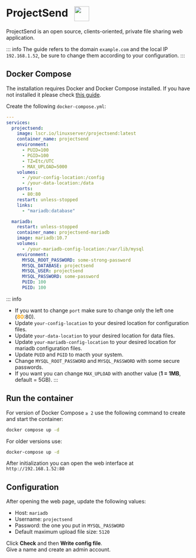 # ProjectSend <img src="/projectsend-icon.png" width="40" height="40" style="display:inline-block; vertical-align: middle; margin-left:10px;">


ProjectSend is an open source, clients-oriented, private file sharing web application.

::: info
The guide refers to the domain <code>example.com</code> and the local IP <code>192.168.1.52</code>, be sure to change them according to your configuration.
:::

## Docker Compose
The installation requires Docker and Docker Compose installed. If you have not installed it please check [this guide](/docker/install.md).

Create the following <code>docker-compose.yml</code>:
```yml
---
services:
  projectsend:
    image: lscr.io/linuxserver/projectsend:latest
    container_name: projectsend
    environment:
      - PUID=100
      - PGID=100
      - TZ=Etc/UTC
      - MAX_UPLOAD=5000
    volumes:
      - /your-config-location:/config
      - /your-data-location:/data
    ports:
      - 80:80
    restart: unless-stopped
    links:
      - "mariadb:database"

  mariadb:
    restart: unless-stopped
    container_name: projectsend-mariadb
    image: mariadb:10.7
    volumes:
      - /your-mariadb-config-location:/var/lib/mysql
    environment:
      MYSQL_ROOT_PASSWORD: some-strong-password
      MYSQL_DATABASE: projectsend
      MYSQL_USER: projectsend
      MYSQL_PASSWORD: some-password
      PUID: 100
      PGID: 100
```

::: info
* If you want to change <code>port</code> make sure to change only the left one (<span style="color:orange"><strong>80</strong></span>:80).
* Update <code>your-config-location</code> to your desired location for configuration files.
* Update <code>your-data-location</code> to your desired location for data files.
* Update <code>your-mariadb-config-location</code> to your desired location for mariadb configuration files.
* Update <code>PUID</code> and <code>PGID</code> to macth your system.
* Change <code>MYSQL_ROOT_PASSWORD</code> and <code>MYSQL_PASSWORD</code> with some secure passwords.
* If you want you can change <code>MAX_UPLOAD</code> with another value (**1 = 1MB**, default = 5GB).
:::

## Run the container
For version of Docker Compose <code>≥ 2</code> use the following command to create and start the container:
```bash
docker compose up -d
```
For older versions use:
```bash
docker-compose up -d
```

After initialization you can open the web interface at <code>ht<span>tp://</span>192.168.1.52:80</code>

## Configuration

After opening the web page, update the following values:
* Host: <code>mariadb</code>
* Username: <code>projectsend</code>
* Password: the one you put in <code>MYSQL_PASSWORD</code>
* Default maximum upload file size: <code>5120</code>

Click **Check** and then **Write config file**.  
Give a name and create an admin account.